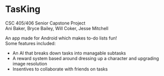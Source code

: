 # TasKing  
CSC 405/406 Senior Capstone Project  
Ani Baker, Bryce Bailey, Will Coker, Jesse Mitchell  

An app made for Android which makes to-do lists fun!  
Some features included:  
* An AI that breaks down tasks into managable subtasks  
* A reward system based around dressing up a character and upgrading image resolution  
*  Insentives to collaborate with friends on tasks  
